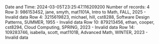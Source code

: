 Date and Time: 2024-03-05T23:25:47.116209200
Number of records: 4
Row 3: 9861534S2, jane, smyth, mat1101A, Intro to Math, FALL, 2025 - Invalid data
Row 4: 3215619823, michael, hill, cst8288, Software Design Patterns, SUMMER, 1955 - Invalid data
Row 10: 879213456, ethan, cooper, cst8294, Cloud Computing, SPRING, 2023   - Invalid data
Row 14: 109283746, isabella, scott, mat1101B, Advanced Math, WINTER, 2023 - Invalid data
